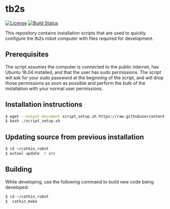 # tb2s 

[![License](https://img.shields.io/badge/License-Apache%202.0-blue.svg)](https://opensource.org/licenses/Apache-2.0)
[![Build Status](https://travis-ci.org/shinselrobots/tb2s_setup.svg?branch=master)](https://travis-ci.org/shinselrobots/tb2s_setup)

This repository contains installation scripts that are used to quickly configure the tb2s robot computer with files required for development.

## Prerequisites

The script assumes the computer is connected to the public internet, has Ubuntu 16.04 installed, and that the user has sudo permissions.  The script will ask for your sudo password at the beginning of the script, and will drop those permissions as soon as possible and perform the bulk of the installation with your normal user permissions.

## Installation instructions

```bash
$ wget --output-document script_setup.sh https://raw.githubusercontent.com/shinselrobots/tb2s_setup/master/script_setup.sh 
$ bash ./script_setup.sh
```

## Updating source from previous installation

```bash
$ cd ~/catkin_robot
$ wstool update -t src
```

## Building 

While developing, use the following command to build new code being developed:
```bash
$ cd ~/catkin_robot
$  catkin_make
```
